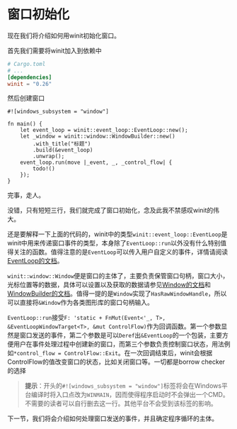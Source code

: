 # 窗口初始化

现在我们将介绍如何用winit初始化窗口。

首先我们需要将winit加入到依赖中

```toml
# Cargo.toml
# ...
[dependencies]
winit = "0.26"
```

然后创建窗口

```rust,no_run
#![windows_subsystem = "window"]

fn main() {
    let event_loop = winit::event_loop::EventLoop::new();
    let _window = winit::window::WindowBuilder::new()
        .with_title("标题")
        .build(&event_loop)
        .unwrap();
    event_loop.run(move |_event, _, _control_flow| {
        todo!()
    });
}
```

完事，走人。

没错，只有短短三行，我们就完成了窗口初始化，念及此我不禁感叹winit的伟大。

还是要解释一下上面的代码的，winit中的类型`winit::event_loop::EventLoop`是winit中用来传递窗口事件的类型，本身除了`EventLoop::run`以外没有什么特别值得关注的函数。值得注意的是`EventLoop`可以传入用户自定义的事件，详情请阅读[EventLoop的文档](https://docs.rs/winit/0.25.0/winit/event_loop/struct.EventLoop.html)。

`winit::window::Window`便是窗口的主体了，主要负责保管窗口句柄，窗口大小，光标位置等的数据，具体可以设置以及获取的数据请参见[Window的文档](https://docs.rs/winit/0.25.0/winit/window/struct.Window.html)和[WindowBuilder的文档](https://docs.rs/winit/0.25.0/winit/window/struct.WindowBuilder.html)。值得一提的是`Window`实现了`HasRawWindowHandle`，所以可以直接将`&Window`作为各类图形库的窗口句柄输入。

`EventLoop::run`接受`F: 'static + FnMut(Event<'_, T>, &EventLoopWindowTarget<T>, &mut ControlFlow)`作为回调函数。第一个参数显然是窗口发送的事件，第二个参数是可以`Deref`出`&EventLoop`的一个包装，主要方便用户在事件处理过程中创建新的窗口，而第三个参数负责控制窗口状态，用法例如`*control_flow = ControlFlow::Exit`。在一次回调结束后，winit会根据ControlFlow的值改变窗口的状态，比如关闭窗口等。<mask>一切都是borrow checker的选择</mask>

> __提示__：开头的`#![windows_subsystem = "window"]`标签将会在Windows平台编译时将入口点改为`WINMAIN`，因而使得程序启动时不会弹出一个CMD。不需要的读者可以自行删去这一行。其他平台不会受到该标签的影响。

下一节，我们将会介绍如何处理窗口发送的事件，并且确定程序循环的主体。
